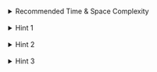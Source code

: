 <br>
<details class="hint-accordion">  
    <summary>Recommended Time & Space Complexity</summary>
    <p>
    You should aim for a solution with <code>O(m)</code> time for each <code>encode()</code> and <code>decode()</code> call and <code>O(m+n)</code> space, where <code>m</code>  is the sum of lengths of all the strings and <code>n</code> is the number of strings.
    </p>
</details>

<br>
<details class="hint-accordion">  
    <summary>Hint 1</summary>
    <p>
    A naive solution would be to use a non-ascii character as a delimiter. Can you think of a better way?
    </p>
</details>

<br>
<details class="hint-accordion">  
    <summary>Hint 2</summary>
    <p>
    Try to encode and decode the strings using a smart approach based on the lengths of each string. How can you differentiate between the lengths and any numbers that might be present in the strings?
    </p>
</details>

<br>
<details class="hint-accordion">  
    <summary>Hint 3</summary>
    <p>
    We can use an encoding approach where we start with a number representing the length of the string, followed by a separator character (let's use <code>#</code> for simplicity), and then the string itself. To decode, we read the number until we reach a <code>#</code>, then use that number to read the specified number of characters as the string.
    </p>
</details>
